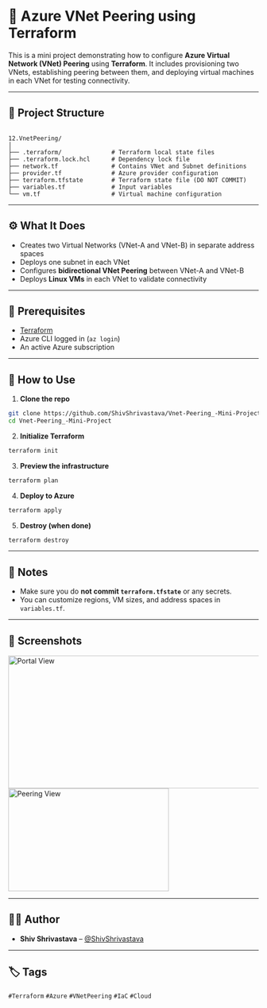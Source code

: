 # 🔗 Azure VNet Peering using Terraform

This is a mini project demonstrating how to configure **Azure Virtual Network (VNet) Peering** using **Terraform**. It includes provisioning two VNets, establishing peering between them, and deploying virtual machines in each VNet for testing connectivity.

---

## 📁 Project Structure

```

12.VnetPeering/
│
├── .terraform/              # Terraform local state files
├── .terraform.lock.hcl      # Dependency lock file
├── network.tf               # Contains VNet and Subnet definitions
├── provider.tf              # Azure provider configuration
├── terraform.tfstate        # Terraform state file (DO NOT COMMIT)
├── variables.tf             # Input variables
└── vm.tf                    # Virtual machine configuration

````

---

## ⚙️ What It Does

- Creates two Virtual Networks (VNet-A and VNet-B) in separate address spaces  
- Deploys one subnet in each VNet  
- Configures **bidirectional VNet Peering** between VNet-A and VNet-B  
- Deploys **Linux VMs** in each VNet to validate connectivity  

---

## 🧱 Prerequisites

- [Terraform](https://developer.hashicorp.com/terraform/downloads)  
- Azure CLI logged in (`az login`)  
- An active Azure subscription  

---

## 🚀 How to Use

1. **Clone the repo**

```bash
git clone https://github.com/ShivShrivastava/Vnet-Peering_-Mini-Project
cd Vnet-Peering_-Mini-Project
````

2. **Initialize Terraform**

```bash
terraform init
```

3. **Preview the infrastructure**

```bash
terraform plan
```

4. **Deploy to Azure**

```bash
terraform apply
```

5. **Destroy (when done)**

```bash
terraform destroy
```

---

## 📝 Notes

* Make sure you do **not commit `terraform.tfstate`** or any secrets.
* You can customize regions, VM sizes, and address spaces in `variables.tf`.

---

## 📸 Screenshots

<img width="802" height="267" alt="Portal View" src="https://github.com/user-attachments/assets/9c98892b-00ff-4821-b95a-3c7b83bf9a4a" />

<br/>

<img width="323" height="207" alt="Peering View" src="https://github.com/user-attachments/assets/7716c9c5-5a0d-4726-a0c1-01d5e09c7fc4" />

---

## 👨‍💻 Author

* **Shiv Shrivastava** – [@ShivShrivastava](https://github.com/ShivShrivastava)

---

## 🏷️ Tags

`#Terraform` `#Azure` `#VNetPeering` `#IaC` `#Cloud`

